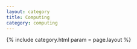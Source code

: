 ```yaml
---
layout: category
title: Computing
category: computing
---
```


{% include category.html param = page.layout %}
